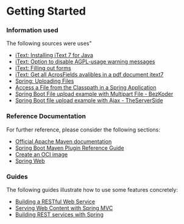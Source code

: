 # Getting Started

### Information used
The following sources were uses"

* [iText: Installing iText 7 for Java](https://kb.itextpdf.com/home/it7kb/installation-guidelines/installing-itext-7-for-java)
* [iText: Option to disable AGPL-usage warning messages](https://kb.itextpdf.com/home/it7kb/examples/option-to-disable-agpl-usage-warning-messages)
* [iText: Filling out forms](https://kb.itextpdf.com/home/it7kb/examples/filling-out-forms)
* [iText: Get all AcrosFields avalibles in a pdf document itext7](https://stackoverflow.com/questions/39678239/get-all-acrosfields-avalibles-in-a-pdf-document-itext7)
* [Spring: Uploading Files](https://spring.io/guides/gs/uploading-files/)
* [Access a File from the Classpath in a Spring Application](https://www.baeldung.com/spring-classpath-file-access)
* [Spring Boot File upload example with Multipart File - BezKoder](https://www.bezkoder.com/spring-boot-file-upload/) 
* [Spring Boot file upload example with Ajax - TheServerSide](https://www.theserverside.com/blog/Coffee-Talk-Java-News-Stories-and-Opinions/file-upload-Spring-Boot-Ajax-example)

### Reference Documentation
For further reference, please consider the following sections:

* [Official Apache Maven documentation](https://maven.apache.org/guides/index.html)
* [Spring Boot Maven Plugin Reference Guide](https://docs.spring.io/spring-boot/docs/3.0.1/maven-plugin/reference/html/)
* [Create an OCI image](https://docs.spring.io/spring-boot/docs/3.0.1/maven-plugin/reference/html/#build-image)
* [Spring Web](https://docs.spring.io/spring-boot/docs/3.0.1/reference/htmlsingle/#web)

### Guides
The following guides illustrate how to use some features concretely:

* [Building a RESTful Web Service](https://spring.io/guides/gs/rest-service/)
* [Serving Web Content with Spring MVC](https://spring.io/guides/gs/serving-web-content/)
* [Building REST services with Spring](https://spring.io/guides/tutorials/rest/)

